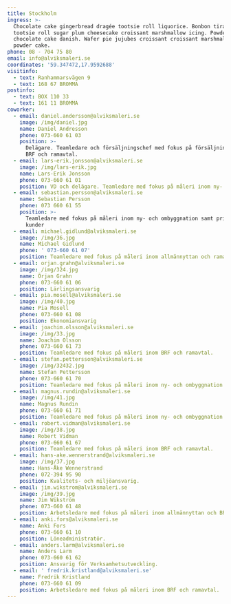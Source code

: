 ```yaml
---
title: Stockholm
ingress: >-
  Chocolate cake gingerbread dragée tootsie roll liquorice. Bonbon tiramisu
  tootsie roll sugar plum cheesecake croissant marshmallow icing. Powder
  chocolate cake danish. Wafer pie jujubes croissant croissant marshmallow
  powder cake.
phone: 08 - 704 75 80
email: info@alviksmaleri.se
coordinates: '59.347472,17.9592688'
visitinfo:
  - text: Ranhammarsvägen 9
  - text: 168 67 BROMMA
postinfo:
  - text: BOX 110 33
  - text: 161 11 BROMMA
coworker:
  - email: daniel.andersson@alviksmaleri.se
    image: /img/daniel.jpg
    name: Daniel Andresson
    phone: 073-660 61 03
    position: >-
      Delägare. Teamledare och försäljningschef med fokus på försäljning inom
      BRF och ramavtal.
  - email: lars-erik.jonsson@alviksmaleri.se
    image: /img/lars-erik.jpg
    name: Lars-Erik Jonsson
    phone: 073-660 61 01
    position: VD och delägare. Teamledare med fokus på måleri inom ny- och ombyggnation
  - email: sebastian.persson@alviksmaleri.se
    name: Sebastian Persson
    phone: 073 660 61 55
    position: >-
      Teamledare med fokus på måleri inom ny- och ombyggnation samt privata
      kunder
  - email: michael.gidlund@alviksmaleri.se
    image: /img/36.jpg
    name: Michael Gidlund
    phone: ' 073-660 61 07'
    position: Teamledare med fokus på måleri inom allmännyttan och ramavtal.
  - email: orjan.grahn@alviksmaleri.se
    image: /img/324.jpg
    name: Örjan Grahn
    phone: 073-660 61 06
    position: Lärlingsansvarig
  - email: pia.mosell@alviksmaleri.se
    image: /img/40.jpg
    name: Pia Mosell
    phone: 073-660 61 08
    position: Ekonomiansvarig
  - email: joachim.olsson@alviksmaleri.se
    image: /img/33.jpg
    name: Joachim Olsson
    phone: 073-660 61 73
    position: Teamledare med fokus på måleri inom BRF och ramavtal.
  - email: stefan.pettersson@alviksmaleri.se
    image: /img/32432.jpg
    name: Stefan Pettersson
    phone: 073-660 61 70
    position: Teamledare med fokus på måleri inom ny- och ombyggnation.
  - email: magnus.rundin@alviksmaleri.se
    image: /img/41.jpg
    name: Magnus Rundin
    phone: 073-660 61 71
    position: Teamledare med fokus på måleri inom ny- och ombyggnation.
  - email: robert.vidman@alviksmaleri.se
    image: /img/38.jpg
    name: Robert Vidman
    phone: 073-660 61 67
    position: Teamledare med fokus på måleri inom BRF och ramavtal.
  - email: hans-ake.wennerstrand@alviksmaleri.se
    image: /img/37.jpg
    name: Hans-Åke Wennerstrand
    phone: 072-394 95 90
    position: Kvalitets- och miljöansvarig.
  - email: jim.wikstrom@alviksmaleri.se
    image: /img/39.jpg
    name: Jim Wikström
    phone: 073-660 61 48
    position: Arbetsledare med fokus på måleri inom allmännyttan och BRF.
  - email: anki.fors@alviksmaleri.se
    name: Anki Fors
    phone: 073-660 61 10
    position: Löneadministratör.
  - email: anders.larm@alviksmaleri.se
    name: Anders Larm
    phone: 073-660 61 62
    position: Ansvarig för Verksamhetsutveckling.
  - email: ' fredrik.kristland@alviksmaleri.se'
    name: Fredrik Kristland
    phone: 073-660 61 09
    position: Arbetsledare med fokus på måleri inom BRF och ramavtal.
---
```


